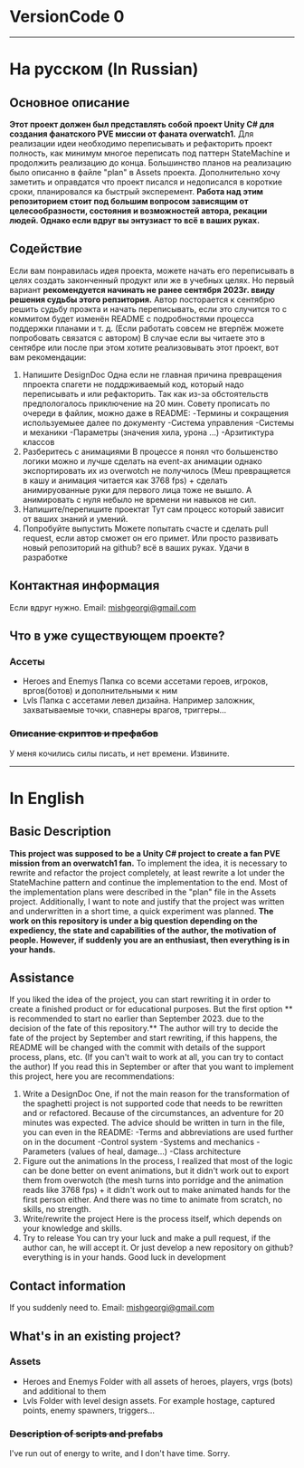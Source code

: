 # VersionCode 0
---
# На русском (In Russian)
 
## Основное описание
**Этот проект должен был представлять собой проект Unity C# для создания фанатского PVE  миссии от фаната overwatch1.** Для реализации идеи необходимо переписывать и рефакторить проект полность, как минимум многое переписать под паттерн StateMachine и продолжить реализацию до конца.
Большинство планов на реализацию было описанно в файле "plan" в Assets проекта.
Дополнительно хочу заметить и оправдатся что проект писался и недописался в короткие сроки, планировался ка быстрый эксперемент.
**Работа над этим репозиторием стоит под большим вопросом зависящим от целесообразности, состояния и возможностей автора, рекации людей. Однако если вдруг вы энтузиаст то всё в ваших руках.**

## Содействие
Если вам понравилась идея проекта, можете начать его переписывать в целях создать законченный продукт или же в учебных целях. Но первый вариант **рекомендуется начинать не ранее сентября 2023г. ввиду решения судьбы этого репзитория.** Автор посторается к сентябрю решить судьбу проэкта и начать переписывать, если это случится то с коммитом будет изменён README с подробностями процесса поддержки планами и т. д. (Если работать совсем не втерпёж можете попробовать связатся с автором)
В случае если вы читаете это в сентябре или после при этом хотите реализовывать этот проект, вот вам рекомендации:
1. Напишите DesignDoc 
    Одна если не главная причина превращения ппроекта спагети не поддрживаемый код, который надо переписывать и или рефакторить. Так как из-за обстоятельств предпологалось приключение на 20 мин.
    Совету прописать по очереди в файлик, можно даже в README:
        -Термины и сокращения используемыее далее по документу
        -Система управления
        -Системы и механики
        -Параметры (значения хила, урона ...)
        -Арзитиктура классов
2. Разберитесь с анимациями
    В процессе я понял что большенство логики можно и лучше сделать на event-ах анимации однако экспортировать их из overwotch не получилось (Меш превращяется в кашу и анимация читается как 3768 fps) + сделать анимируованные руки для первого лица тоже не вышло. А анимировать с нуля небыло не времени ни навыков не сил.
3. Напишите/перепишите проектат
    Тут сам процесс который зависит от ваших знаний и умений.
4. Попробуйте выпустить
    Можете попытать счасте и сделать pull request, если автор сможет он его примет. Или просто развивать новый репозиторий на github? всё в ваших руках. Удачи в разработке
  
## Контактная информация
Если вдруг нужно. Email: mishgeorgi@gmail.com
## Что в уже существующем проекте?
### Ассеты
- Heroes and Enemys 
Папка со всеми ассетами героев, игроков, вргов(ботов) и дополнительными к ним
- Lvls
Папка с ассетами левел дизайна. Например заложник, захватываемые точки, спавнеры врагов, триггеры...
### ~~Описание скриптов и префабов~~

У меня кочились силы писать, и нет времени. Извините.

----     
# In English
## Basic Description
**This project was supposed to be a Unity C# project to create a fan PVE mission from an overwatch1 fan.** To implement the idea, it is necessary to rewrite and refactor the project completely, at least rewrite a lot under the StateMachine pattern and continue the implementation to the end.
Most of the implementation plans were described in the "plan" file in the Assets project.
Additionally, I want to note and justify that the project was written and underwritten in a short time, a quick experiment was planned.
**The work on this repository is under a big question depending on the expediency, the state and capabilities of the author, the motivation of people. However, if suddenly you are an enthusiast, then everything is in your hands.**

## Assistance
If you liked the idea of the project, you can start rewriting it in order to create a finished product or for educational purposes. But the first option ** is recommended to start no earlier than September 2023. due to the decision of the fate of this repository.** The author will try to decide the fate of the project by September and start rewriting, if this happens, the README will be changed with the commit with details of the support process, plans, etc. (If you can't wait to work at all, you can try to contact the author)
If you read this in September or after that you want to implement this project, here you are recommendations:
1. Write a DesignDoc 
    One, if not the main reason for the transformation of the spaghetti project is not supported code that needs to be rewritten and or refactored. Because of the circumstances, an adventure for 20 minutes was expected.
    The advice should be written in turn in the file, you can even in the README:
-Terms and abbreviations are used further on in the document
        -Control system
        -Systems and mechanics
        -Parameters (values of heal, damage...)
-Class architecture
2. Figure out the animations
    In the process, I realized that most of the logic can be done better on event animations, but it didn't work out to export them from overwotch (the mesh turns into porridge and the animation reads like 3768 fps) + it didn't work out to make animated hands for the first person either. And there was no time to animate from scratch, no skills, no strength.
3. Write/rewrite the project
    Here is the process itself, which depends on your knowledge and skills.
4. Try to release
    You can try your luck and make a pull request, if the author can, he will accept it. Or just develop a new repository on github? everything is in your hands. Good luck in development
  
## Contact information
If you suddenly need to. Email: mishgeorgi@gmail.com
## What's in an existing project?
### Assets
- Heroes and Enemys 
Folder with all assets of heroes, players, vrgs (bots) and additional to them
- Lvls
Folder with level design assets. For example hostage, captured points, enemy spawners, triggers...
### ~~Description of scripts and prefabs~~

I've run out of energy to write, and I don't have time. Sorry.